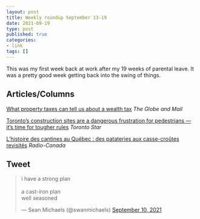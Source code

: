 ```yaml
---
layout: post
title: Weekly roundup September 13-19
date: 2021-09-19
type: post
published: true
categories:
- link
tags: []
---
```


This was my first week back at work after my 19 weeks of parental leave. It was a pretty good week getting back into the swing of things.

## Articles/Columns

[What property taxes can tell us about a wealth tax](https://www.theglobeandmail.com/opinion/article-what-property-taxes-can-tell-us-about-a-wealth-tax/ "What property taxes can tell us about a wealth tax. By Dylan Reid") *The Globe and Mail*

[Toronto’s construction sites are a dangerous frustration for pedestrians — it’s time for tougher rules](https://www.thestar.com/news/gta/2021/09/07/torontos-construction-sites-are-a-dangerous-frustration-for-pedestrians-its-time-for-tougher-rules.html "Toronto’s construction sites are a dangerous frustration for pedestrians — it’s time for tougher rules. By Matt Elliott") *Toronto Star*

[L’histoire des cantines au Québec : des patateries aux casse-croûtes revisités](https://ici.radio-canada.ca/mordu/2740/cantine-casse-croute-histoire-fast-food "L’histoire des cantines au Québec : des patateries aux casse-croûtes revisités. By Élise Madé") *Radio-Canada*

## Tweet

<blockquote class="twitter-tweet" data-dnt="true"><p lang="en" dir="ltr">i have a strong plan<br><br>a cast-iron plan<br>well seasoned</p>&mdash; Sean Michaels (@swanmichaels) <a href="https://twitter.com/swanmichaels/status/1436144391400329217?ref_src=twsrc%5Etfw">September 10, 2021</a></blockquote> <script async src="https://platform.twitter.com/widgets.js" charset="utf-8"></script>
